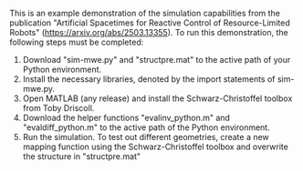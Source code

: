 This is an example demonstration of the simulation capabilities from the publication "Artificial Spacetimes for Reactive Control of Resource-Limited Robots" (https://arxiv.org/abs/2503.13355). To run this demonstration, the following steps must be completed:
1. Download "sim-mwe.py" and "structpre.mat" to the active path of your Python environment.
2. Install the necessary libraries, denoted by the import statements of sim-mwe.py.
3. Open MATLAB (any release) and install the Schwarz-Christoffel toolbox from Toby Driscoll.
4. Download the helper functions "evalinv_python.m" and "evaldiff_python.m" to the active path of the Python environment.
5. Run the simulation. To test out different geometries, create a new mapping function using the Schwarz-Christoffel toolbox and overwrite the structure in "structpre.mat"
